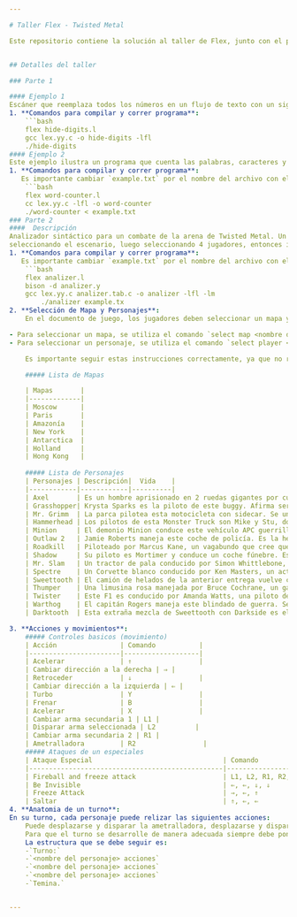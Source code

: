 ```yaml
---

# Taller Flex - Twisted Metal

Este repositorio contiene la solución al taller de Flex, junto con el proyecto del scaner del juego Twisted Metal. Twisted Metal es un derby de demolición que permite el uso de proyectiles baláısticos, ametralladoras, minas y otros tipos de armas (hasta un arma satelital y armas nucleares). En su modo de torneo se pueden tener batallas multijugador en diferentes escenarios, en los cuales se encuentras gran variedad de pick ups de armas y mejoras. El objetivo del juego es ser el último automóvil en pie.


## Detalles del taller

### Parte 1

#### Ejemplo 1
Escáner que reemplaza todos los números en un flujo de texto con un signo de interrogación. Podría ser útil, por ejemplo, si fueras un contador particularmente poco escrupuloso.
1. **Comandos para compilar y correr programa**:
    ```bash
    flex hide-digits.l
    gcc lex.yy.c -o hide-digits -lfl
    ./hide-digits 
#### Ejemplo 2
Este ejemplo ilustra un programa que cuenta las palabras, caracteres y líneas de un archivo seleccionado durante la ejecución del archivo compilado. 
1. **Comandos para compilar y correr programa**:
   Es importante cambiar `example.txt` por el nombre del archivo con el cual se correra el programa.
    ```bash
    flex word-counter.l
    cc lex.yy.c -lfl -o word-counter
    ./word-counter < example.txt 
### Parte 2
####  Descripción
Analizador sintáctico para un combate de la arena de Twisted Metal. Un combate de la arena debe iniciar
seleccionando el escenario, luego seleccionando 4 jugadores, entonces inicia el combate. En esta aproximación cada jugador hace un movimiento en su turno, además de que un ataque se hace a un solo oponente y será exitoso o no con base en la poscisión del objetivo.
1. **Comandos para compilar y correr programa**:
   Es importante cambiar `example.txt` por el nombre del archivo con el cual se correra el programa.
    ```bash
	flex analizer.l
   	bison -d analizer.y
	gcc lex.yy.c analizer.tab.c -o analizer -lfl -lm
    	./analizer example.tx
2. **Selección de Mapa y Personajes**:
	En el documento de juego, los jugadores deben seleccionar un mapa y cuatro personajes para el combate. Esto se realiza mediante comandos específicos en el documento.

- Para seleccionar un mapa, se utiliza el comando `select map <nombre del mapa>`.
- Para seleccionar un personaje, se utiliza el comando `select player <nombre del personaje>`.

	Es importante seguir estas instrucciones correctamente, ya que no realizar la selección de mapa o de alguno de los cuatro jugadores resultará en un error y el no reconocimiento del documento de juego.

	##### Lista de Mapas 

	| Mapas       |
	|-------------|
	| Moscow      |
	| Paris       |
	| Amazonía    |
	| New York    |
	| Antarctica  |
	| Holland     |
	| Hong Kong   |
	
	##### Lista de Personajes 
	| Personajes | Descripción|  Vida    |
	|------------|------------|----------|
	| Axel       | Es un hombre aprisionado en 2 ruedas gigantes por culpa de su padre. Se une al torneo para conseguir el valor de hacerle frente a su padre.| 10 |
	| Grasshopper| Krysta Sparks es la piloto de este buggy. Afirma ser la hija de Calypso y su deseo es asesinarlo.                                                   |   10     |
	| Mr. Grimm  | La parca pilotea esta motocicleta con sidecar. Se une al torneo porque desea facilitar su consumo de almas.                                         |    10    |
	| Hammerhead | Los pilotos de esta Monster Truck son Mike y Stu, dos cabezahuecas que ingresan al torneo para desear poder volar.                                  |   10     |
	| Minion     | El demonio Minion conduce este vehículo APC guerrillero. Solo se une al torneo por el deseo de vengarse de Calypso por haberle robado sus poderes.  |  10      |
	| Outlaw 2   | Jamie Roberts maneja este coche de policía. Es la hermana del Outlaw de la primera entrega y busca a su hermano perdido.                            |     10   |
	| Roadkill   | Piloteado por Marcus Kane, un vagabundo que cree que todo el universo de Twisted Metal es algo imaginario.                                          | 10     |
	| Shadow     | Su piloto es Mortimer y conduce un coche fúnebre. Es el guardián de las almas perdidas que fueron asesinadas.                                       |   10  |
	| Mr. Slam   | Un tractor de pala conducido por Simon Whittlebone, un arquitecto frustrado que desea construir el rascacielos más grande del mundo.                     | 10   |
	| Spectre    | Un Corvette blanco conducido por Ken Masters, un actor cuyo único deseo es la fama absoluta.                                                              |10  |
	| Sweettooth | El camión de helados de la anterior entrega vuelve conducido por Kane Needles, un payaso homicida.                                                        | 10  |
	| Thumper    | Una limusina rosa manejada por Bruce Cochrane, un gangster que desea ser el emperador del mundo.                                                         |10   |
	| Twister    | Este F1 es conducido por Amanda Watts, una piloto de carreras cuyo deseo es viajar a la velocidad de la luz.                                             |10      |
	| Warthog    | El capitán Rogers maneja este blindado de guerra. Se une al torneo para desear ser joven otra vez.                                                 | 10                                                             |
	| Darktooth  | Esta extraña mezcla de Sweettooth con Darkside es el jefe final del juego. No es seleccionable.                                                     |50            |

3. **Acciones y movimientos**:
	##### Controles basicos (movimiento) 
	| Acción                | Comando           |
	|-----------------------|-------------------|
	| Acelerar              | ⇑                 |
	| Cambiar dirección a la derecha | ⇒ |
	| Retroceder            | ⇓                 |
	| Cambiar dirección a la izquierda | ⇐ |
	| Turbo                 | Y                 |
	| Frenar                | B                 |
	| Acelerar              | X                 |
	| Cambiar arma secundaria 1 | L1 |
	| Disparar arma seleccionada | L2          |
	| Cambiar arma secundaria 2 | R1 |
	| Ametralladora         | R2                 |
	##### Ataques de un especiales 
	| Ataque Especial                                 | Comando                        | Daño  |
	|-------------------------------------------------|--------------------------------|-------|
	| Fireball and freeze attack                      | L1, L2, R1, R2, ⇒, ⇐, ⇑       |    10   |
	| Be Invisible                                    | ⇐, ⇐, ⇓, ⇓                    |    0   |
	| Freeze Attack                                   | ⇒, ⇐, ⇑                       |    5   
	| Saltar                                          | ⇑, ⇐, ⇐                       |    0   |
4. **Anatomia de un turno**:
En su turno, cada personaje puede relizar las siguientes acciones:
	Puede desplazarse y disparar la ametralladora, desplazarse y disparar arma seleccionada, o realizar un ataque avanzado. Ademas se supondra que un ataque se hace a un solo oponente y sera exitoso con probabilidad de 1 si se encuentra en linea recta hacia donde mira el jugador, con probabilidad de 0.5 si esta en el cono de vicion del personaje el cual es cun cono delimitado por las diagonales desde su pocicion hasta los bordes de la matriz en la direccion que mira el personaje, es decir la mitad de las veces el ataque de un jugador impactara en otro en ese rango.
	Para que el turno se desarrolle de manera adecuada siempre debe poner los personajes en el mismo orden. 
	La estructura que se debe seguir es:
	-`Turno:`
	-`<nombre del personaje> acciones`
	-`<nombre del personaje> acciones`
	-`<nombre del personaje> acciones`
	-`Temina.`


---
```


